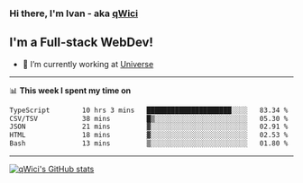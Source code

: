 ### Hi there, I'm Ivan - aka [qWici][website]

## I'm a Full-stack WebDev!
- 🔭 I’m currently working at [Universe][universe]

---

📊 **This week I spent my time on**
<!--START_SECTION:waka-->

```txt
TypeScript        10 hrs 3 mins   █████████████████████░░░░   83.34 %
CSV/TSV           38 mins         █▒░░░░░░░░░░░░░░░░░░░░░░░   05.30 %
JSON              21 mins         ▓░░░░░░░░░░░░░░░░░░░░░░░░   02.91 %
HTML              18 mins         ▓░░░░░░░░░░░░░░░░░░░░░░░░   02.53 %
Bash              13 mins         ▒░░░░░░░░░░░░░░░░░░░░░░░░   01.80 %
```

<!--END_SECTION:waka-->

---

[![qWici's GitHub stats](https://github-readme-stats.vercel.app/api?username=qWici)](https://github.com/qWici/github-readme-stats)

[website]: https://devkucher.com
[twitter]: https://twitter.com/KucherDev
[linkedin]: https://www.linkedin.com/in/ivankucher
[universe]: https://universeapps.limited
